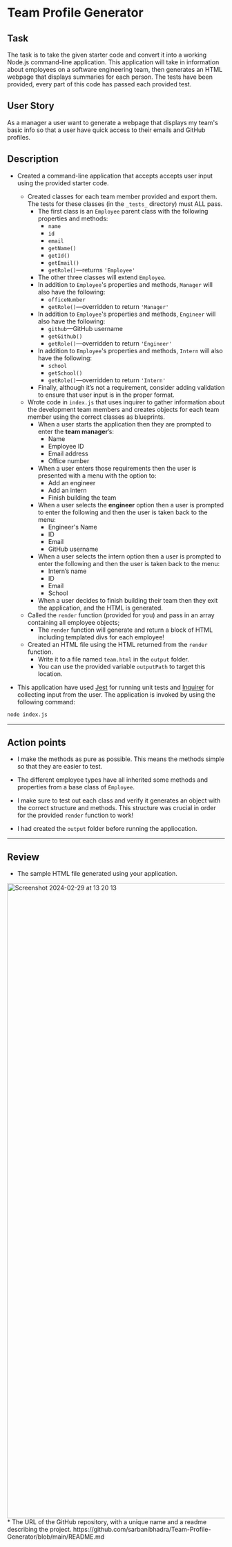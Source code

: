 # Team Profile Generator

## Task

The task is to take the given starter code and convert it into a working Node.js command-line application. This application will take in information about employees on a software engineering team, then generates an HTML webpage that displays summaries for each person. The tests have been provided, every part of this code has passed each provided test.

## User Story

As a manager a user want to generate a webpage that displays my team's basic info so that a user have quick access to their emails and GitHub profiles.

## Description

* Created a command-line application that accepts accepts user input using the provided starter code.   
  * Created classes for each team member provided and export them. The tests for these classes (in the `_tests_` directory) must ALL pass.     
    * The first class is an `Employee` parent class with the following properties and methods:       
      * `name`
      * `id`
      * `email`
      * `getName()`
      * `getId()`
      * `getEmail()`
      * `getRole()`&mdash;returns `'Employee'`     
    * The other three classes will extend `Employee`.      
    * In addition to `Employee`'s properties and methods, `Manager` will also have the following:
      * `officeNumber`
      * `getRole()`&mdash;overridden to return `'Manager'`
    * In addition to `Employee`'s properties and methods, `Engineer` will also have the following:
      * `github`&mdash;GitHub username
      * `getGithub()`
      * `getRole()`&mdash;overridden to return `'Engineer'`
    * In addition to `Employee`'s properties and methods, `Intern` will also have the following:
      * `school`
      * `getSchool()`
      * `getRole()`&mdash;overridden to return `'Intern'`
    * Finally, although it’s not a requirement, consider adding validation to ensure that user input is in the proper format.   
  * Wrote code in `index.js` that uses inquirer to gather information about the development team members and creates objects for each team member using the correct classes as blueprints.
    * When a user starts the application then they are prompted to enter the **team manager**’s:
      * Name
      * Employee ID
      * Email address
      * Office number
    * When a user enters those requirements then the user is presented with a menu with the option to:
      * Add an engineer
      * Add an intern 
      * Finish building the team
    * When a user selects the **engineer** option then a user is prompted to enter the following and then the user is taken back to the menu:
      * Engineer's Name
      * ID
      * Email
      * GitHub username
    * When a user selects the intern option then a user is prompted to enter the following and then the user is taken back to the menu:
      * Intern’s name
      * ID
      * Email
      * School
    * When a user decides to finish building their team then they exit the application, and the HTML is generated.
  * Called the `render` function (provided for you) and pass in an array containing all employee objects; 
    * The `render` function will generate and return a block of HTML including templated divs for each employee!
  * Created an HTML file using the HTML returned from the `render` function. 
    * Write it to a file named `team.html` in the `output` folder. 
    * You can use the provided variable `outputPath` to target this location.

* This application have used [Jest](https://www.npmjs.com/package/jest) for running unit tests and [Inquirer](https://www.npmjs.com/package/inquirer) for collecting input from the user. The application is invoked by using the following command:

```bash
node index.js
```

---

## Action points

* I make the methods as pure as possible. This means the methods simple so that they are easier to test.

* The different employee types have all inherited some methods and properties from a base class of `Employee`.
 
* I make sure to test out each class and verify it generates an object with the correct structure and methods. This structure was crucial in order for the provided `render` function to work!
  
* I had created the `output` folder before running the appliocation.

---
## Review

* The sample HTML file generated using your application. 
<img width="1470" alt="Screenshot 2024-02-29 at 13 20 13" src="https://github.com/sarbanibhadra/Team-Profile-Generator/assets/28161929/1a2bc966-6f1c-40c9-a725-f605b1778a9c">
* The URL of the GitHub repository, with a unique name and a readme describing the project.
https://github.com/sarbanibhadra/Team-Profile-Generator/blob/main/README.md

